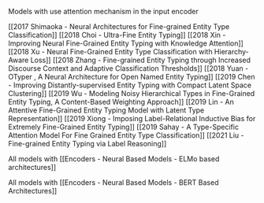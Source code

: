 Models with use attention mechanism in the input encoder

[[2017 Shimaoka - Neural Architectures for Fine-grained Entity Type Classification]]
[[2018 Choi - Ultra-Fine Entity Typing]]
[[2018 Xin - Improving Neural Fine-Grained Entity Typing with Knowledge Attention]]
[[2018 Xu - Neural Fine-Grained Entity Type Classification with Hierarchy-Aware Loss]]
[[2018 Zhang - Fine-grained Entity Typing through Increased Discourse Context and Adaptive Classification Thresholds]]
[[2018 Yuan - OTyper , A Neural Architecture for Open Named Entity Typing]]
[[2019 Chen - Improving Distantly-supervised Entity Typing with Compact Latent Space Clustering]]
[[2019 Wu - Modeling Noisy Hierarchical Types in Fine-Grained Entity Typing, A Content-Based Weighting Approach]]
[[2019 Lin - An Attentive Fine-Grained Entity Typing Model with Latent Type Representation]]
[[2019 Xiong - Imposing Label-Relational Inductive Bias for Extremely Fine-Grained Entity Typing]]
[[2019 Sahay - A Type-Specific Attention Model For Fine Grained Entity Type Classification]]
[[2021 Liu - Fine-grained Entity Typing via Label Reasoning]]

All models with [[Encoders - Neural Based Models - ELMo based architectures]]

All models with [[Encoders - Neural Based Models - BERT Based Architectures]]